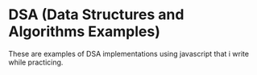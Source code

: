 # DSA (Data Structures and Algorithms Examples)
These are examples of DSA implementations using javascript that i write while practicing.
